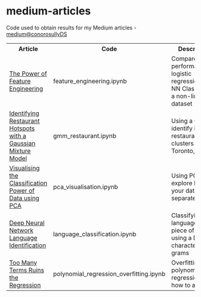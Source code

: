 # medium-articles
Code used to obtain results for my Medium articles - [medium@conorosullyDS](https://medium.com/@conorosullyDS)

<table>
  <tr>
    <th><span style="font-weight:bold">Article</span></th>
    <th><span style="font-weight:bold">Code</span></th>
    <th><span style="font-weight:bold">Description</span></th>
  </tr>
  
  <tr>
    <td><a href="https://medium.com/@conorosully/the-power-of-feature-engineering-b6f3bb7de39c"> The Power of Feature Engineering </a></td>
    <td>feature_engineering.ipynb</td>
    <td>Compare the performance of logistic regression to a NN Classifier on a non-linear dataset</td>
  </tr>
  
  <tr>
    <td><a href="https://towardsdatascience.com/identifying-restaurant-hotspots-with-a-gaussian-mixture-model-2a840ab0c782"> Identifying Restaurant Hotspots with a Gaussian Mixture Model </a></td>
    <td>gmm_restaurant.ipynb</td>
    <td>Using a GMM to identify intuitive restaurant clusters in Toronto, Canada</td>
  </tr>
  
  <tr>
    <td><a href="https://towardsdatascience.com/visualising-the-classification-power-of-data-54f5273f640"> Visualising the Classification Power of Data using PCA </a></td>
    <td>pca_visualisation.ipynb</td>
    <td>Using PCA to explore how well your data can separate classes</td>
  </tr>
  
   <tr>
    <td><a href="https://medium.com/@conorosully/deep-neural-network-language-identification-ae1c158f6a7d"> Deep Neural Network Language Identification </a></td>
    <td>language_classification.ipynb</td>
    <td>Classifying the language of a piece of text using a DNN and character n-grams</td>
  </tr>
  
   <tr>
    <td><a href="https://medium.com/@conorosully/deep-neural-network-language-identification-ae1c158f6a7d"> Too Many Terms Ruins the Regression </a></td>
    <td>polynomial_regression_overfitting.ipynb</td>
    <td>Overfitting with polynomial regression and how to avoid it</td>
  </tr>
  
   
  
</table>

